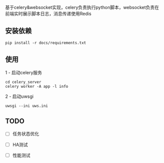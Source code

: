 基于celery&websocket实现，celery负责执行python脚本，websocket负责在前端实时展示脚本日志，消息传递使用Redis

## 安装依赖
```
pip install -r docs/requirements.txt
```

## 使用

1 - 启动celery服务
```
cd celery_server
celery worker -A app -l info
```
2 - 启动uwsgi
```
uwsgi --ini uws.ini
```

## TODO
- [ ] 任务状态优化
- [ ] HA测试
- [ ] 性能测试


